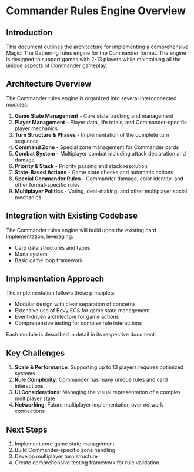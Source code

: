 # Commander Rules Engine Overview

## Introduction

This document outlines the architecture for implementing a comprehensive Magic: The Gathering rules engine for the Commander format. The engine is designed to support games with 2-13 players while maintaining all the unique aspects of Commander gameplay.

## Architecture Overview

The Commander rules engine is organized into several interconnected modules:

1. **Game State Management** - Core state tracking and management
2. **Player Management** - Player data, life totals, and Commander-specific player mechanics
3. **Turn Structure & Phases** - Implementation of the complete turn sequence
4. **Command Zone** - Special zone management for Commander cards
5. **Combat System** - Multiplayer combat including attack declaration and damage
6. **Priority & Stack** - Priority passing and stack resolution
7. **State-Based Actions** - Game state checks and automatic actions
8. **Special Commander Rules** - Commander damage, color identity, and other format-specific rules
9. **Multiplayer Politics** - Voting, deal-making, and other multiplayer social mechanics

## Integration with Existing Codebase

The Commander rules engine will build upon the existing card implementation, leveraging:
- Card data structures and types
- Mana system
- Basic game loop framework

## Implementation Approach

The implementation follows these principles:
- Modular design with clear separation of concerns
- Extensive use of Bevy ECS for game state management
- Event-driven architecture for game actions
- Comprehensive testing for complex rule interactions

Each module is described in detail in its respective document.

## Key Challenges

1. **Scale & Performance**: Supporting up to 13 players requires optimized systems
2. **Rule Complexity**: Commander has many unique rules and card interactions
3. **UI Considerations**: Managing the visual representation of a complex multiplayer state
4. **Networking**: Future multiplayer implementation over network connections

## Next Steps

1. Implement core game state management
2. Build Commander-specific zone handling
3. Develop multiplayer turn structure
4. Create comprehensive testing framework for rule validation 